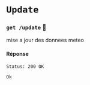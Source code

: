 #  `Update`
### `get /update` :key:
mise a jour des donnees meteo

#### Réponse

```
Status: 200 OK
```

```
Ok
```
